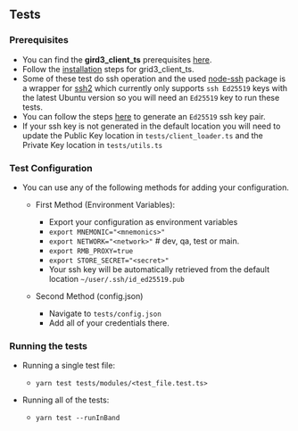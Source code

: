 ## Tests

### Prerequisites

- You can find the **gird3_client_ts** prerequisites [here](https://github.com/threefoldtech/grid3_client_ts#prerequisites).
- Follow the [installation](https://github.com/threefoldtech/grid3_client_ts#installation) steps for grid3_client_ts.
- Some of these test do ssh operation and the used [node-ssh](https://www.npmjs.com/package/node-ssh/v/13.0.0) package is a wrapper for [ssh2](https://www.npmjs.com/package/ssh2) which currently only supports `ssh Ed25519` keys with the latest Ubuntu version so you will need an `Ed25519` key to run these tests.
- You can follow the steps [here](https://render.com/docs/ssh-generating-keys) to generate an `Ed25519` ssh key pair.
- If your ssh key is not generated in the default location you will need to update the Public Key location in `tests/client_loader.ts` and the Private Key location in `tests/utils.ts`

### Test Configuration

- You can use any of the following methods for adding your configuration.
  
  - First Method (Environment Variables):
    - Export your configuration as environment variables
    - `export MNEMONIC="<mnemonics>"`
    - `export NETWORK="<network>"` # dev, qa, test or main.
    - `export RMB_PROXY=true`
    - `export STORE_SECRET="<secret>"`
    - Your ssh key will be automatically retrieved from the default location `~/user/.ssh/id_ed25519.pub`

  - Second Method (config.json)
    - Navigate to `tests/config.json`
    - Add all of your credentials there.

### Running the tests

- Running a single test file:
  
  - `yarn test tests/modules/<test_file.test.ts>`
  
- Running all of the tests:
  
  - `yarn test --runInBand`
